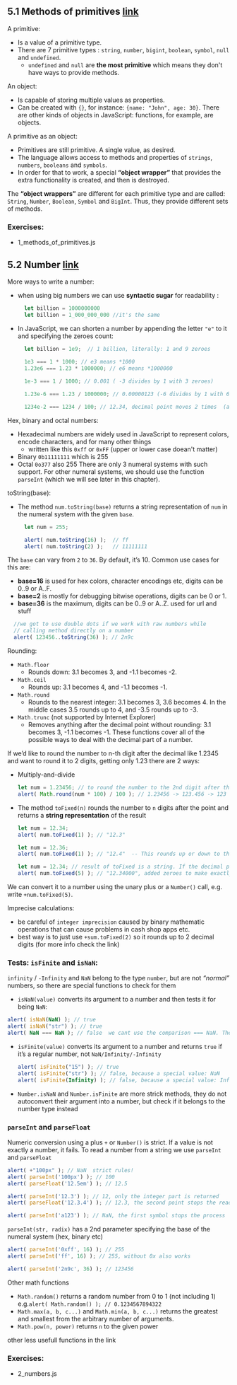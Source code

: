 ## 5.1 Methods of primitives [link](https://javascript.info/primitives-methods)

A primitive:
- Is a value of a primitive type.
- There are 7 primitive types : `string`, `number`, `bigint`, `boolean`, `symbol`, `null` and `undefined`.
  - `undefined` and `null` are **the most primitive** which means they don't have ways to provide methods.

An object:
- Is capable of storing multiple values as properties.
- Can be created with `{}`, for instance: `{name: "John", age: 30}`. There are other kinds of objects in JavaScript: functions, for example, are objects.

A primitive as an object:
- Primitives are still primitive. A single value, as desired.
- The language allows access to methods and properties of `strings`, `numbers`, `booleans` and `symbols`.
- In order for that to work, a special **“object wrapper”** that provides the extra functionality is created, and then is destroyed.

The **“object wrappers”** are different for each primitive type and are called: `String`, `Number`, `Boolean`, `Symbol` and `BigInt`. Thus, they provide different sets of methods.


### Exercises:
- 1_methods_of_primitives.js


## 5.2 Number [link](https://javascript.info/number)

More ways to write a number:
- when using big numbers we can use **syntactic sugar** for readability : 
  ```javascript 
    let billion = 1000000000
    let billion = 1_000_000_000 //it's the same
  ```
- In JavaScript, we can shorten a number by appending the letter `"e"` to it and specifying the zeroes count:
  ```javascript
    let billion = 1e9;  // 1 billion, literally: 1 and 9 zeroes
    
    1e3 === 1 * 1000; // e3 means *1000
    1.23e6 === 1.23 * 1000000; // e6 means *1000000

    1e-3 === 1 / 1000; // 0.001 ( -3 divides by 1 with 3 zeroes)

    1.23e-6 === 1.23 / 1000000; // 0.00000123 (-6 divides by 1 with 6 zeroes)

    1234e-2 === 1234 / 100; // 12.34, decimal point moves 2 times  (an example with a bigger number)
  ```

Hex, binary and octal numbers:
- Hexadecimal numbers are widely used in JavaScript to represent colors, encode characters, and for many other things
  - written like this `0xff` or `0xFF` (upper or lower case doean't matter)
- Binary `0b11111111` which is 255
- Octal `0o377` also 255
There are only 3 numeral systems with such support. For other numeral systems, we should use the function `parseInt` (which we will see later in this chapter).

toString(base):
- The method `num.toString(base)` returns a string representation of `num` in the numeral system with the given `base`.
  ```javascript 
    let num = 255;

    alert( num.toString(16) );  // ff
    alert( num.toString(2) );   // 11111111
  ```
The `base` can vary from `2` to `36`. By default, it’s 10. Common use cases for this are:
  - **base=16** is used for hex colors, character encodings etc, digits can be 0..9 or A..F.
  - **base=2** is mostly for debugging bitwise operations, digits can be 0 or 1.
  - **base=36** is the maximum, digits can be 0..9 or A..Z. used for url and stuff

  ```javascript 
    //we got to use double dots if we work with raw numbers while
    // calling method directly on a number
    alert( 123456..toString(36) ); // 2n9c
  ``` 

Rounding:
- `Math.floor`
    - Rounds down: 3.1 becomes 3, and -1.1 becomes -2.
- `Math.ceil`
    - Rounds up: 3.1 becomes 4, and -1.1 becomes -1.
- `Math.round`
    - Rounds to the nearest integer: 3.1 becomes 3, 3.6 becomes 4. In the middle cases 3.5 rounds up to 4, and -3.5 rounds up to -3.
- `Math.trunc` (not supported by Internet Explorer)
    - Removes anything after the decimal point without rounding: 3.1 becomes 3, -1.1 becomes -1. 
These functions cover all of the possible ways to deal with the decimal part of a number.

If we’d like to round the number to n-th digit after the decimal like 1.2345 and want to round it to 2 digits, getting only 1.23 there are 2 ways:
- Multiply-and-divide
  ```javascript
  let num = 1.23456; // to round the number to the 2nd digit after the decimal, we can multiply the number by 100, call the rounding function and then divide it back
  alert( Math.round(num * 100) / 100 ); // 1.23456 -> 123.456 -> 123 -> 1.23
  ```
- The method `toFixed(n)` rounds the number to `n` digits after the point and returns a **string representation** of the result
  ```javascript 
  let num = 12.34;
  alert( num.toFixed(1) ); // "12.3"

  let num = 12.36;
  alert( num.toFixed(1) ); // "12.4"  -- This rounds up or down to the nearest value, similar to Math.round

  let num = 12.34; // result of toFixed is a string. If the decimal part is shorter than required, zeroes are appended to the end
  alert( num.toFixed(5) ); // "12.34000", added zeroes to make exactly 5 digits
  ```
We can convert it to a number using the unary plus or a `Number()` call, e.g. write `+num.toFixed(5)`.

Imprecise calculations:
- be careful of `integer imprecision` caused by binary mathematic operations that can cause problems in cash shop apps etc.
- best way is to just use `+sum.toFixed(2)` so it rounds up to 2 decimal digits (for more info check the link)


### Tests: `isFinite` and `isNaN`:

`infinity` / `-Infinity` and `NaN` belong to the type `number`, but are not *“normal”* numbers, so there are special functions to check for them
  - `isNaN(value)` converts its argument to a number and then tests it for being `NaN`:
  ```javascript
  alert( isNaN(NaN) ); // true
  alert( isNaN("str") ); // true
  alert( NaN === NaN ); // false  we cant use the comparison === NaN. The value NaN is unique in that it does not equal anything, including itself
  ```
- `isFinite(value)` converts its argument to a number and returns `true` if it’s a regular number, not `NaN/Infinity/-Infinity`
  ```javascript
  alert( isFinite("15") ); // true
  alert( isFinite("str") ); // false, because a special value: NaN
  alert( isFinite(Infinity) ); // false, because a special value: Infinity
  ```
- `Number.isNaN` and `Number.isFinite` are more strick methods, they do not autoconvert their argument into a number, but check if it belongs to the number type instead

### `parseInt` and `parseFloat`

Numeric conversion using a plus `+` or `Number()` is strict. If a value is not exactly a number, it fails.
To read a number from a string we use `parseInt` and `parseFloat`
  ```javascript
  alert( +"100px" ); // NaN  strict rules!
  alert( parseInt('100px') ); // 100
  alert( parseFloat('12.5em') ); // 12.5

  alert( parseInt('12.3') ); // 12, only the integer part is returned
  alert( parseFloat('12.3.4') ); // 12.3, the second point stops the reading

  alert( parseInt('a123') ); // NaN, the first symbol stops the process
  ```
`parseInt(str, radix)` has a 2nd parameter specifying the base of the numeral system (hex, binary etc)
  ```javascript
  alert( parseInt('0xff', 16) ); // 255
  alert( parseInt('ff', 16) ); // 255, without 0x also works

  alert( parseInt('2n9c', 36) ); // 123456
  ```

  Other math functions
  - `Math.random()` returns a random number from 0 to 1 (not including 1) e.g.`alert( Math.random() ); // 0.1234567894322`
  - `Math.max(a, b, c...)` and `Math.min(a, b, c...)` returns the greatest and smallest from the arbitrary number of arguments.
  - `Math.pow(n, power)` returns `n` to the given power
  
  other less usefull functions in the link


### Exercises:
- 2_numbers.js